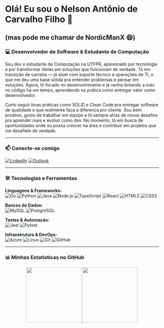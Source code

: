 # Olá! Eu sou o Nelson Antônio de Carvalho Filho 👋  
## (mas pode me chamar de **NordicManX** 😄)

### 💻 Desenvolvedor de Software & Estudante de Computação

<p align="left">
  Sou dev e estudante de Computação na UTFPR, apaixonado por tecnologia e por transformar ideias em soluções que funcionam de verdade. Tô em transição de carreira — já atuei com suporte técnico e operações de TI, o que me deu uma base sólida pra entender problemas e pensar em soluções. Agora, tô focado no desenvolvimento e já venho botando a mão no código há um tempo, aprendendo na prática como entregar valor como desenvolvedor.
</p>

<p align="left">
  Curto seguir boas práticas como SOLID e Clean Code pra entregar software de qualidade e que realmente faça a diferença pro cliente. Sou bem proativo, gosto de trabalhar em equipe e tô sempre atrás de novos desafios pra aprender mais e evoluir como dev. No momento, tô em busca de oportunidades onde eu possa crescer na área e contribuir em projetos que me desafiem de verdade.
</p>

---

### 📫 Conecte-se comigo

<p align="left">
  <a href="https://linkedin.com/in/nelson-antonio-carvalho-filho" target="_blank"><img src="https://img.shields.io/badge/LinkedIn-0077B5?style=for-the-badge&logo=linkedin&logoColor=white" alt="LinkedIn"></a>
  <a href="mailto:nelsonacf@outlook.com" target="_blank"><img src="https://img.shields.io/badge/Microsoft_Outlook-0078D4?style=for-the-badge&logo=microsoft-outlook&logoColor=white" alt="Outlook"></a>
</p>

---

### 🛠️ Tecnologias e Ferramentas

<p align="left">
  <strong>Linguagens & Frameworks:</strong><br>
  <img src="https://img.shields.io/badge/Go-00ADD8?style=for-the-badge&logo=go&logoColor=white" alt="Go">
  <img src="https://img.shields.io/badge/Python-3776AB?style=for-the-badge&logo=python&logoColor=white" alt="Python">
  <img src="https://img.shields.io/badge/Java-ED8B00?style=for-the-badge&logo=openjdk&logoColor=white" alt="Java">
  <img src="https://img.shields.io/badge/Node.js-339933?style=for-the-badge&logo=nodedotjs&logoColor=white" alt="Node.js">
  <img src="https://img.shields.io/badge/TypeScript-3178C6?style=for-the-badge&logo=typescript&logoColor=white" alt="TypeScript">
  <img src="https://img.shields.io/badge/React-61DAFB?style=for-the-badge&logo=react&logoColor=black" alt="React">
  <img src="https://img.shields.io/badge/HTML5-E34F26?style=for-the-badge&logo=html5&logoColor=white" alt="HTML5">
  <img src="https://img.shields.io/badge/CSS3-1572B6?style=for-the-badge&logo=css3&logoColor=white" alt="CSS3">
</p>
<p align="left">
  <strong>Bancos de Dados:</strong><br>
  <img src="https://img.shields.io/badge/MySQL-4479A1?style=for-the-badge&logo=mysql&logoColor=white" alt="MySQL">
  <img src="https://img.shields.io/badge/PostgreSQL-4169E1?style=for-the-badge&logo=postgresql&logoColor=white" alt="PostgreSQL">
</p>
<p align="left">
  <strong>Testes & Automação:</strong><br>
  <img src="https://img.shields.io/badge/Jest-C21325?style=for-the-badge&logo=jest&logoColor=white" alt="Jest">
  <img src="https://img.shields.io/badge/Pytest-0A9EDC?style=for-the-badge&logo=pytest&logoColor=white" alt="Pytest">
</p>
<p align="left">
  <strong>Infraestrutura & DevOps:</strong><br>
  <img src="https://img.shields.io/badge/Microsoft_Azure-0078D4?style=for-the-badge&logo=microsoft-azure&logoColor=white" alt="Azure">
  <img src="https://img.shields.io/badge/Linux-FCC624?style=for-the-badge&logo=linux&logoColor=black" alt="Linux">
  <img src="https://img.shields.io/badge/Git-F05032?style=for-the-badge&logo=git&logoColor=white" alt="Git">
  <img src="https://img.shields.io/badge/GitHub-181717?style=for-the-badge&logo=github&logoColor=white" alt="GitHub">
</p>

---

### 📊 Minhas Estatísticas no GitHub

<p align="center">
  <a href="https://github.com/nordicmanx">
    <img height="180em" src="https://github-readme-stats.vercel.app/api?username=nordicmanx&show_icons=true&theme=dracula"/>
    <img height="180em" src="https://github-readme-stats.vercel.app/api/top-langs/?username=nordicmanx&layout=compact&langs_count=7&theme=dracula"/>
  </a>
</p>
